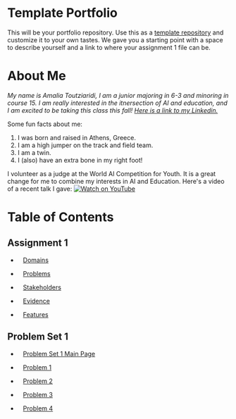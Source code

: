 # Template Portfolio
This will be your portfolio repository. Use this as a [template repository](https://docs.github.com/en/repositories/creating-and-managing-repositories/creating-a-template-repository) and customize it to your own tastes. We gave you a starting point with a space to describe yourself and a link to where your assignment 1 file can be.

# About Me
*My name is Amalia Toutziaridi, I am a junior majoring in 6-3 and minoring in course 15. I am really interested in the itnersection of AI and education, and I am excited to be taking this class this fall! [Here is a link to my Linkedin.](https://www.linkedin.com/in/amalia-toutziaridi/)*

Some fun facts about me:
1. I was born and raised in Athens, Greece.
2. I am a high jumper on the track and field team.
3. I am a twin.
4. I (also) have an extra bone in my right foot!

I volunteer as a judge at the World AI Competition for Youth. It is a great change for me to combine my interests in AI and Education. Here's a video of a recent talk I gave:
[![Watch on YouTube](https://img.youtube.com/vi/BoUaOxtu6-U/0.jpg)](https://www.youtube.com/watch?v=BoUaOxtu6-U)

# Table of Contents
## Assignment 1
- &nbsp;&nbsp;&nbsp;[Domains](assignments/assignment1/assignment1.md)
 - &nbsp;&nbsp;&nbsp;[Problems](assignments/assignment1/problems.md)

 - &nbsp;&nbsp;&nbsp;[Stakeholders](assignments/assignment1/stakeholders.md)

 - &nbsp;&nbsp;&nbsp;[Evidence](assignments/assignment1/evidence.md)

 - &nbsp;&nbsp;&nbsp;[Features](assignments/assignment1/features.md)

 ## Problem Set 1
- &nbsp;&nbsp;&nbsp;[Problem Set 1 Main Page](problemsets/problemset1/problemset1.md)
 - &nbsp;&nbsp;&nbsp;[Problem 1](problemsets/problemset1/problem1.md)

 - &nbsp;&nbsp;&nbsp;[Problem 2](problemsets/problemset1/problem2.md)

 - &nbsp;&nbsp;&nbsp;[Problem 3](problemsets/problemset1/problem3.md)

 - &nbsp;&nbsp;&nbsp;[Problem 4](problemsets/problemset1/problem4.md)
